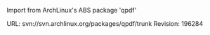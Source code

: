 Import from ArchLinux's ABS package 'qpdf'

URL: svn://svn.archlinux.org/packages/qpdf/trunk
Revision: 196284
